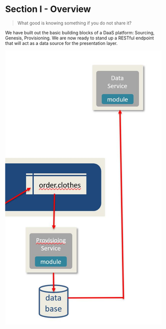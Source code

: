 # Section I - Overview

> What good is knowing something if you do not share it?

We have built out the basic building blocks of a DaaS platform: Sourcing, Genesis, Provisioning. We are now ready to stand up a RESTful endpoint that will act as a data source for the presentation layer.

![](../.gitbook/assets/overview-05.jpg)

